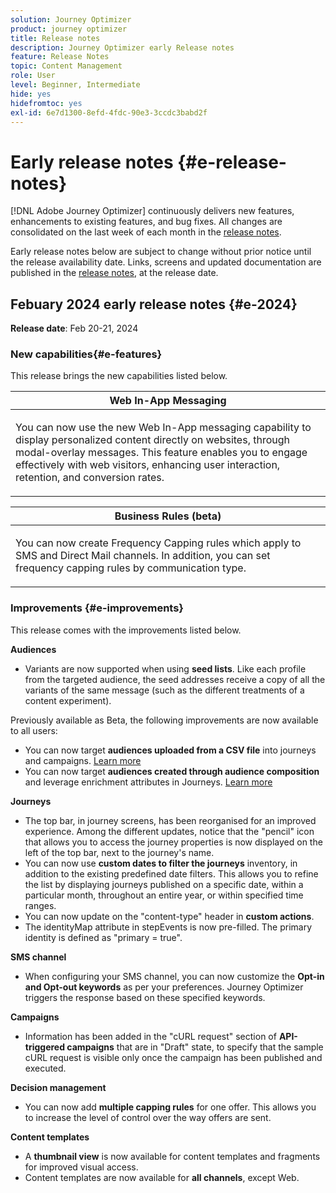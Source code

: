 ```yaml
---
solution: Journey Optimizer
product: journey optimizer
title: Release notes
description: Journey Optimizer early Release notes
feature: Release Notes
topic: Content Management
role: User
level: Beginner, Intermediate
hide: yes
hidefromtoc: yes
exl-id: 6e7d1300-8efd-4fdc-90e3-3ccdc3babd2f
---
```

# Early release notes {#e-release-notes}

[!DNL Adobe Journey Optimizer] continuously delivers new features, enhancements to existing features, and bug fixes. All changes are consolidated on the last week of each month in the [release notes](release-notes.md). 

Early release notes below are subject to change without prior notice until the release availability date. Links, screens and updated documentation are published in the [release notes](release-notes.md), at the release date.

## Febuary 2024 early release notes {#e-2024}

**Release date**: Feb 20-21, 2024

### New capabilities{#e-features}

This release brings the new capabilities listed below.


<table>
<thead>
<tr>
<th><strong>Web In-App Messaging</strong><br/></th>
</tr>
</thead>
<tbody>
<tr>
<td>
<p>You can now use the new Web In-App messaging capability to display personalized content directly on websites, through modal-overlay messages. This feature enables you to engage effectively with web visitors, enhancing user interaction, retention, and conversion rates.<br/><!--br/>
Learn more in the <a href="../audience/computed-attributes.md">detailed documentation</a>.</p-->
<!--img src="assets/do-not-localize/computed-attributes.gif"-->
</tr>
</tbody>
</table>


<table>
<thead>
<tr>
<th><strong>Business Rules (beta)</strong><br/></th>
</tr>
</thead>
<tbody>
<tr>
<td>
<p>You can now create Frequency Capping rules which apply to SMS and Direct Mail channels. In addition, you can set frequency capping rules by communication type.<br/><!--br/>
Learn more in the <a href="../audience/computed-attributes.md">detailed documentation</a>.</p-->
<!--img src="assets/do-not-localize/computed-attributes.gif"-->
</tr>
</tbody>
</table>



### Improvements {#e-improvements}

This release comes with the improvements listed below.

**Audiences**

* Variants are now supported when using **seed lists**. Like each profile from the targeted audience, the seed addresses receive a copy of all the variants of the same message (such as the different treatments of a content experiment).

Previously available as Beta, the following improvements are now available to all users:
 
* You can now target **audiences uploaded from a CSV file** into journeys and campaigns. [Learn more](../audience/about-audiences.md#segments-in-journey-optimizer)
* You can now target **audiences created through audience composition** and leverage enrichment attributes in Journeys. [Learn more](../building-journeys/read-audience.md)

**Journeys**

* The top bar, in journey screens, has been reorganised for an improved experience. Among the different updates, notice that the "pencil" icon that allows you to access the journey properties is now displayed on the left of the top bar, next to the journey's name.    
* You can now use **custom dates to filter the journeys** inventory, in addition to the existing predefined date filters. This allows you to refine the list by displaying journeys published on a specific date, within a particular month, throughout an entire year, or within specified time ranges.
* You can now update on the "content-type" header in **custom actions**.
* The identityMap attribute in stepEvents is now pre-filled. The primary identity is defined as "primary = true".

**SMS channel**

* When configuring your SMS channel, you can now customize the **Opt-in and Opt-out keywords** as per your preferences. Journey Optimizer triggers the response based on these specified keywords.    

**Campaigns**

* Information has been added in the "cURL request" section of **API-triggered campaigns** that are in "Draft" state, to specify that the sample cURL request is visible only once the campaign has been published and executed.    

**Decision management**

* You can now add **multiple capping rules** for one offer. This allows you to increase the level of control over the way offers are sent.

**Content templates**

* A **thumbnail view** is now available for content templates and fragments for improved visual access.    
* Content templates are now available for **all channels**, except Web.